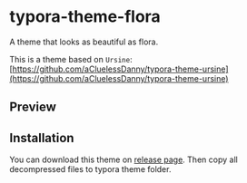 # typora-theme-flora
A theme that looks as beautiful as flora.

This is a theme based on `Ursine`: [https://github.com/aCluelessDanny/typora-theme-ursine](https://github.com/aCluelessDanny/typora-theme-ursine)

## Preview



## Installation

You can download this theme on [release page](https://github.com/wnanbei/typora-theme-flora). Then copy all decompressed files to typora theme folder.




